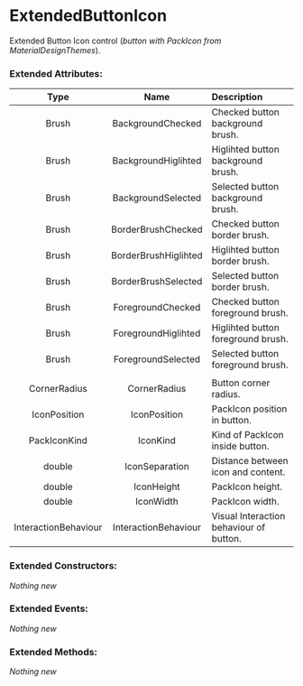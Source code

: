 # ExtendedButtonIcon

Extended Button Icon control (*button with PackIcon from MaterialDesignThemes*).

### Extended Attributes:

| Type   | Name                 | Description |
|:------:|:--------------------:|:------------|
| Brush  | BackgroundChecked    | Checked button background brush. |
| Brush  | BackgroundHiglihted  | Higlihted button background brush. |
| Brush  | BackgroundSelected   | Selected button background brush. |
| Brush  | BorderBrushChecked   | Checked button border brush. |
| Brush  | BorderBrushHiglihted | Higlihted button border brush. |
| Brush  | BorderBrushSelected  | Selected button border brush. |
| Brush  | ForegroundChecked    | Checked button foreground brush. |
| Brush  | ForegroundHiglihted  | Higlihted button foreground brush. |
| Brush  | ForegroundSelected   | Selected button foreground brush. |
|||
| CornerRadius | CornerRadius   | Button corner radius. |
| IconPosition | IconPosition   | PackIcon position in button. |
| PackIconKind | IconKind       | Kind of PackIcon inside button. |
| double       | IconSeparation | Distance between icon and content. |
| double       | IconHeight     | PackIcon height. |
| double       | IconWidth      | PackIcon width. |
| InteractionBehaviour | InteractionBehaviour | Visual Interaction behaviour of button. | 

### Extended Constructors: 

*Nothing new*

### Extended Events: 

*Nothing new*

### Extended Methods: 

*Nothing new*
